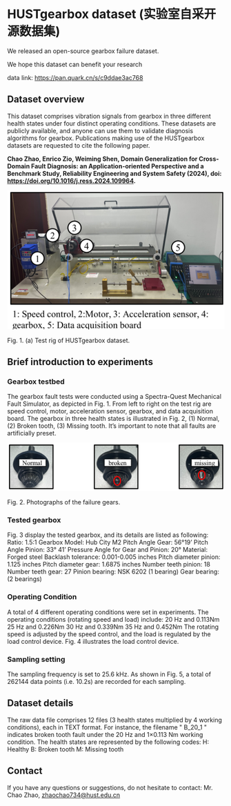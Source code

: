 # HUSTgearbox dataset (实验室自采开源数据集)

We released an open-source gearbox failure dataset. 

We hope this dataset can benefit your research

data link: https://pan.quark.cn/s/c9ddae3ac768


## Dataset overview

This dataset comprises vibration signals from gearbox in three different health states under four distinct operating conditions.
These datasets are publicly available, and anyone can use them to validate diagnosis algorithms for gearbox. Publications making use of the HUSTgearbox datasets are requested to cite the following paper.

**Chao Zhao, Enrico Zio, Weiming Shen, Domain Generalization for Cross-Domain Fault Diagnosis: an Application-oriented Perspective and a Benchmark Study, Reliability Engineering and System Safety (2024), doi: https://doi.org/10.1016/j.ress.2024.109964.**

 ![image](https://github.com/CHAOZHAO-1/HUSTgearbox-dataset/blob/main/IMG/F1.png)
 
Fig. 1. (a) Test rig of HUSTgearbox dataset.

## Brief introduction to experiments

### Gearbox testbed
The gearbox fault tests were conducted using a Spectra-Quest Mechanical Fault Simulator, as depicted in Fig. 1.
From left to right on the test rig are speed control, motor, acceleration sensor, gearbox, and data acquisition board. 
The gearbox in three health states is illustrated in Fig. 2, (1) Normal, (2) Broken tooth, (3) Missing tooth.
It’s important to note that all faults are artificially preset.

![image](https://github.com/CHAOZHAO-1/HUSTgearbox-dataset/blob/main/IMG/F2.png)

Fig. 2. Photographs of the failure gears.
 

### Tested gearbox
Fig. 3 display the tested gearbox, and its details are listed as following:
Ratio: 1.5:1
Gearbox Model: Hub City M2
Pitch Angle Gear: 56°19’
Pitch Angle Pinion: 33° 41’
Pressure Angle for Gear and Pinion: 20°
Material: Forged steel
Backlash tolerance: 0.001-0.005 inches
Pitch diameter pinion: 1.125 inches
Pitch diameter gear: 1.6875 inches
Number teeth pinion: 18
Number teeth gear: 27
Pinion bearing: NSK 6202 (1 bearing)
Gear bearing: (2 bearings)
### Operating Condition
A total of 4 different operating conditions were set in experiments. The operating conditions (rotating speed and load) include:
	20 Hz and 0.113Nm
	25 Hz and 0.226Nm
	30 Hz and 0.339Nm
	35 Hz and 0.452Nm
The rotating speed is adjusted by the speed control, and the load is regulated by the load control device. Fig. 4 illustrates the load control device.


### Sampling setting

The sampling frequency is set to 25.6 kHz. As shown in Fig. 5, a total of 262144 data points (i.e. 10.2s) are recorded for each sampling.
 


## Dataset details
The raw data file comprises 12 files (3 health states multiplied by 4 working conditions), each in TEXT format. For instance, the filename " B_20_1 " indicates broken tooth fault under the 20 Hz and 1×0.113 Nm working condition.
The health states are represented by the following codes:
H: Healthy
B: Broken tooth
M: Missing tooth

## Contact
If you have any questions or suggestions, do not hesitate to contact: 
Mr. Chao Zhao, zhaochao734@hust.edu.cn

